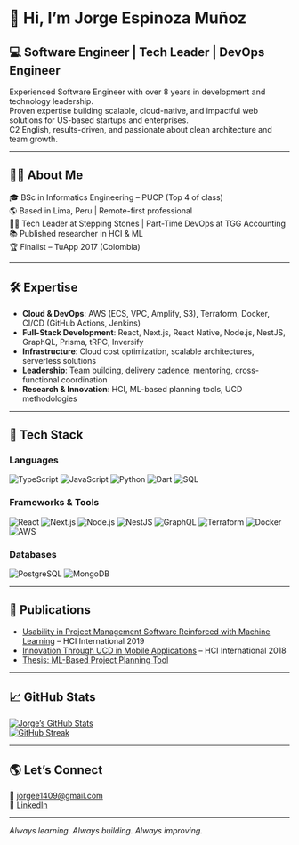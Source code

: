 # 👋 Hi, I’m Jorge Espinoza Muñoz

## 💻 Software Engineer | Tech Leader | DevOps Engineer

Experienced Software Engineer with over 8 years in development and technology leadership.  
Proven expertise building scalable, cloud-native, and impactful web solutions for US-based startups and enterprises.  
C2 English, results-driven, and passionate about clean architecture and team growth.

---

## 🧑‍💼 About Me

🎓 BSc in Informatics Engineering – PUCP (Top 4 of class)  
🌎 Based in Lima, Peru | Remote-first professional  
👨‍💻 Tech Leader at Stepping Stones | Part-Time DevOps at TGG Accounting  
📚 Published researcher in HCI & ML  
🏆 Finalist – TuApp 2017 (Colombia)

---

## 🛠️ Expertise

- **Cloud & DevOps**: AWS (ECS, VPC, Amplify, S3), Terraform, Docker, CI/CD (GitHub Actions, Jenkins)
- **Full-Stack Development**: React, Next.js, React Native, Node.js, NestJS, GraphQL, Prisma, tRPC, Inversify
- **Infrastructure**: Cloud cost optimization, scalable architectures, serverless solutions
- **Leadership**: Team building, delivery cadence, mentoring, cross-functional coordination
- **Research & Innovation**: HCI, ML-based planning tools, UCD methodologies

---

## 🧰 Tech Stack

### Languages
![TypeScript](https://img.shields.io/badge/-TypeScript-3178C6?style=flat&logo=typescript&logoColor=white)
![JavaScript](https://img.shields.io/badge/-JavaScript-F7DF1E?style=flat&logo=javascript&logoColor=black)
![Python](https://img.shields.io/badge/-Python-3776AB?style=flat&logo=python&logoColor=white)
![Dart](https://img.shields.io/badge/-Dart-0175C2?style=flat&logo=dart&logoColor=white)
![SQL](https://img.shields.io/badge/-SQL-4479A1?style=flat&logo=postgresql&logoColor=white)

### Frameworks & Tools
![React](https://img.shields.io/badge/-React-61DAFB?style=flat&logo=react&logoColor=black)
![Next.js](https://img.shields.io/badge/-Next.js-000?style=flat&logo=nextdotjs&logoColor=white)
![Node.js](https://img.shields.io/badge/-Node.js-339933?style=flat&logo=node.js&logoColor=white)
![NestJS](https://img.shields.io/badge/-NestJS-E0234E?style=flat&logo=nestjs&logoColor=white)
![GraphQL](https://img.shields.io/badge/-GraphQL-E10098?style=flat&logo=graphql&logoColor=white)
![Terraform](https://img.shields.io/badge/-Terraform-623CE4?style=flat&logo=terraform&logoColor=white)
![Docker](https://img.shields.io/badge/-Docker-2496ED?style=flat&logo=docker&logoColor=white)
![AWS](https://img.shields.io/badge/-AWS-232F3E?style=flat&logo=amazon-aws&logoColor=white)

### Databases
![PostgreSQL](https://img.shields.io/badge/-PostgreSQL-336791?style=flat&logo=postgresql&logoColor=white)
![MongoDB](https://img.shields.io/badge/-MongoDB-47A248?style=flat&logo=mongodb&logoColor=white)

---

## 📝 Publications

- [Usability in Project Management Software Reinforced with Machine Learning](https://link.springer.com/chapter/10.1007/978-3-030-23541-3_26) – HCI International 2019
- [Innovation Through UCD in Mobile Applications](https://link.springer.com/chapter/10.1007/978-3-319-91797-9_47) – HCI International 2018
- [Thesis: ML-Based Project Planning Tool](https://tesis.pucp.edu.pe/items/90e1d297-126d-4d68-bd4c-a7ad8584800f)

---

## 📈 GitHub Stats

[![Jorge’s GitHub Stats](https://github-readme-stats.vercel.app/api?username=jorgeespinoza&show_icons=true&theme=dark)](https://github.com/anuraghazra/github-readme-stats)  
[![GitHub Streak](https://streak-stats.demolab.com/?user=jorgeespinoza&theme=dark)](https://git.io/streak-stats)

---

## 🌎 Let’s Connect

📧 jorgee1409@gmail.com  
💼 [LinkedIn](https://www.linkedin.com/in/jorge-espinoza-mu%C3%B1oz-804a63102/)  

---
*Always learning. Always building. Always improving.*

